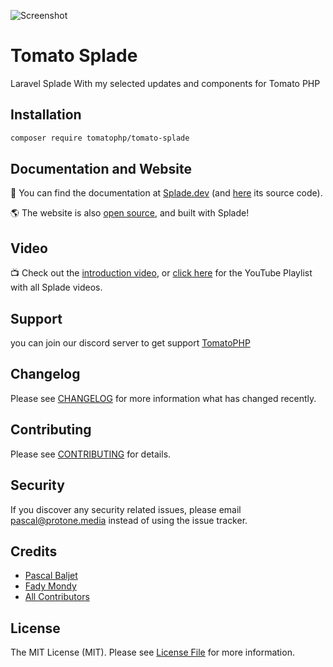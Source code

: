 ![Screenshot](https://github.com/tomatophp/tomato-splade/blob/master/art/screenshot.png)

# Tomato Splade

Laravel Splade With my selected updates and components for Tomato PHP

## Installation

```bash
composer require tomatophp/tomato-splade
```

## Documentation and Website

📖 You can find the documentation at [Splade.dev](https://splade.dev/) (and [here](https://github.com/protonemedia/laravel-splade-docs) its source code).

🌎 The website is also [open source](https://github.com/protonemedia/splade.dev), and built with Splade!

## Video

📺 Check out the [introduction video](https://www.youtube.com/watch?v=9V9BUHtvwXI), or [click here](https://www.youtube.com/playlist?list=PLmEkRPCduet8MPP_gFm_ETJ0m74hvXZWl) for the YouTube Playlist with all Splade videos.

## Support

you can join our discord server to get support [TomatoPHP](https://discord.gg/VZc8nBJ3ZU)

## Changelog

Please see [CHANGELOG](CHANGELOG.md) for more information what has changed recently.

## Contributing

Please see [CONTRIBUTING](CONTRIBUTING.md) for details.

## Security

If you discover any security related issues, please email pascal@protone.media instead of using the issue tracker.

## Credits

- [Pascal Baljet](https://github.com/protonemedia)
- [Fady Mondy](https://github.com/3x1io)
- [All Contributors](../../contributors)

## License

The MIT License (MIT). Please see [License File](LICENSE.md) for more information.
